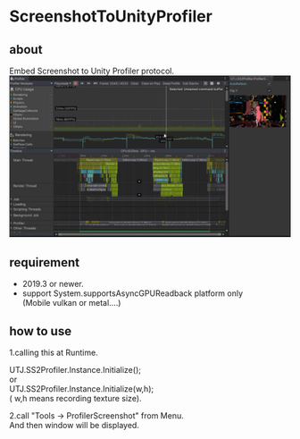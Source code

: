 # ScreenshotToUnityProfiler

## about
Embed Screenshot to Unity Profiler protocol.<br />
![ScreenshotToUnityProfiler](Documentation~/image.gif "ScreenshotToUnityProfiler")

## requirement
- 2019.3 or newer.<br />
- support System.supportsAsyncGPUReadback platform only<br />
  (Mobile vulkan or metal....)

## how to use
1.calling this at Runtime. <br />

UTJ.SS2Profiler.Instance.Initialize(); <br />
or <br />
UTJ.SS2Profiler.Instance.Initialize(w,h);<br />
( w,h means recording texture size).


2.call "Tools -> ProfilerScreenshot" from Menu. <br />
And then window will be displayed.
